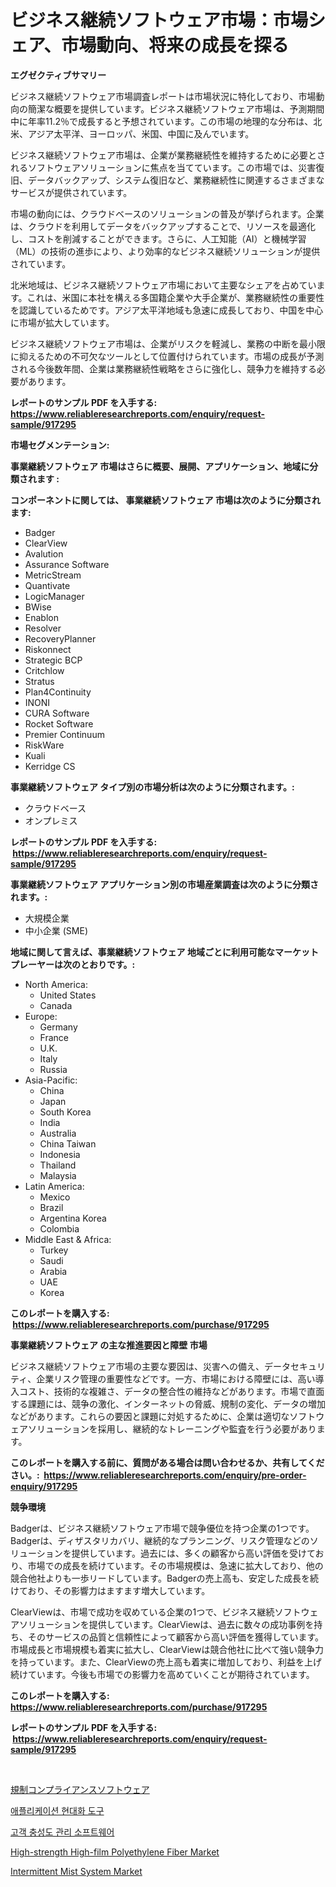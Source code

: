 <p><h1>ビジネス継続ソフトウェア市場：市場シェア、市場動向、将来の成長を探る</h1></p><p><strong>エグゼクティブサマリー</strong></p>
<p><p>ビジネス継続ソフトウェア市場調査レポートは市場状況に特化しており、市場動向の簡潔な概要を提供しています。ビジネス継続ソフトウェア市場は、予測期間中に年率11.2％で成長すると予想されています。この市場の地理的な分布は、北米、アジア太平洋、ヨーロッパ、米国、中国に及んでいます。</p><p>ビジネス継続ソフトウェア市場は、企業が業務継続性を維持するために必要とされるソフトウェアソリューションに焦点を当てています。この市場では、災害復旧、データバックアップ、システム復旧など、業務継続性に関連するさまざまなサービスが提供されています。</p><p>市場の動向には、クラウドベースのソリューションの普及が挙げられます。企業は、クラウドを利用してデータをバックアップすることで、リソースを最適化し、コストを削減することができます。さらに、人工知能（AI）と機械学習（ML）の技術の進歩により、より効率的なビジネス継続ソリューションが提供されています。</p><p>北米地域は、ビジネス継続ソフトウェア市場において主要なシェアを占めています。これは、米国に本社を構える多国籍企業や大手企業が、業務継続性の重要性を認識しているためです。アジア太平洋地域も急速に成長しており、中国を中心に市場が拡大しています。</p><p>ビジネス継続ソフトウェア市場は、企業がリスクを軽減し、業務の中断を最小限に抑えるための不可欠なツールとして位置付けられています。市場の成長が予測される今後数年間、企業は業務継続性戦略をさらに強化し、競争力を維持する必要があります。</p></p>
<p><strong>レポートのサンプル PDF を入手する: <a href="https://www.reliableresearchreports.com/enquiry/request-sample/917295">https://www.reliableresearchreports.com/enquiry/request-sample/917295</a></strong></p>
<p><strong>市場セグメンテーション:</strong></p>
<p><strong> 事業継続ソフトウェア 市場はさらに概要、展開、アプリケーション、地域に分類されます :</strong></p>
<p><strong>コンポーネントに関しては、 事業継続ソフトウェア 市場は次のように分類されます: &nbsp;</strong></p>
<p><ul><li>Badger</li><li>ClearView</li><li>Avalution</li><li>Assurance Software</li><li>MetricStream</li><li>Quantivate</li><li>LogicManager</li><li>BWise</li><li>Enablon</li><li>Resolver</li><li>RecoveryPlanner</li><li>Riskonnect</li><li>Strategic BCP</li><li>Critchlow</li><li>Stratus</li><li>Plan4Continuity</li><li>INONI</li><li>CURA Software</li><li>Rocket Software</li><li>Premier Continuum</li><li>RiskWare</li><li>Kuali</li><li>Kerridge CS</li></ul></p>
<p><strong> 事業継続ソフトウェア タイプ別の市場分析は次のように分類されます。:</strong></p>
<p><ul><li>クラウドベース</li><li>オンプレミス</li></ul></p>
<p><strong>レポートのサンプル PDF を入手する: &nbsp;<a href="https://www.reliableresearchreports.com/enquiry/request-sample/917295">https://www.reliableresearchreports.com/enquiry/request-sample/917295</a></strong></p>
<p><strong> 事業継続ソフトウェア アプリケーション別の市場産業調査は次のように分類されます。:</strong></p>
<p><ul><li>大規模企業</li><li>中小企業 (SME)</li></ul></p>
<p><strong>地域に関して言えば、事業継続ソフトウェア 地域ごとに利用可能なマーケットプレーヤーは次のとおりです。:</strong></p>
<p><ul>
    <li>
        North America:
        <ul>
            <li>United States</li>
            <li>Canada</li>
        </ul>
    </li>
    <li>
        Europe:
        <ul>
            <li>Germany</li>
            <li>France</li>
            <li>U.K.</li>
            <li>Italy</li>
            <li>Russia</li>
        </ul>
    </li>
    <li>
        Asia-Pacific:
        <ul>
            <li>China</li>
            <li>Japan</li>
            <li>South Korea</li>
            <li>India</li>
            <li>Australia</li>
            <li>China Taiwan</li>
            <li>Indonesia</li>
            <li>Thailand</li>
            <li>Malaysia</li>
        </ul>
    </li>
    <li>
        Latin America:
        <ul>
            <li>Mexico</li>
            <li>Brazil</li>
            <li>Argentina Korea</li>
            <li>Colombia</li>
        </ul>
    </li>
    <li>
        Middle East & Africa:
        <ul>
            <li>Turkey</li>
            <li>Saudi</li>
            <li>Arabia</li>
            <li>UAE</li>
            <li>Korea</li>
        </ul>
    </li>
    </ul></p>
<p><strong>このレポートを購入する: &nbsp;<a href="https://www.reliableresearchreports.com/purchase/917295">https://www.reliableresearchreports.com/purchase/917295</a></strong></p>
<p><strong>事業継続ソフトウェア の主な推進要因と障壁 市場</strong></p>
<p><p>ビジネス継続ソフトウェア市場の主要な要因は、災害への備え、データセキュリティ、企業リスク管理の重要性などです。一方、市場における障壁には、高い導入コスト、技術的な複雑さ、データの整合性の維持などがあります。市場で直面する課題には、競争の激化、インターネットの脅威、規制の変化、データの増加などがあります。これらの要因と課題に対処するために、企業は適切なソフトウェアソリューションを採用し、継続的なトレーニングや監査を行う必要があります。</p></p>
<p><strong>このレポートを購入する前に、質問がある場合は問い合わせるか、共有してください。:&nbsp; <a href="https://www.reliableresearchreports.com/enquiry/pre-order-enquiry/917295">https://www.reliableresearchreports.com/enquiry/pre-order-enquiry/917295</a></strong></p>
<p><strong>競争環境</strong></p>
<p><p>Badgerは、ビジネス継続ソフトウェア市場で競争優位を持つ企業の1つです。Badgerは、ディザスタリカバリ、継続的なプランニング、リスク管理などのソリューションを提供しています。過去には、多くの顧客から高い評価を受けており、市場での成長を続けています。その市場規模は、急速に拡大しており、他の競合他社よりも一歩リードしています。Badgerの売上高も、安定した成長を続けており、その影響力はますます増大しています。</p><p>ClearViewは、市場で成功を収めている企業の1つで、ビジネス継続ソフトウェアソリューションを提供しています。ClearViewは、過去に数々の成功事例を持ち、そのサービスの品質と信頼性によって顧客から高い評価を獲得しています。市場成長と市場規模も着実に拡大し、ClearViewは競合他社に比べて強い競争力を持っています。また、ClearViewの売上高も着実に増加しており、利益を上げ続けています。今後も市場での影響力を高めていくことが期待されています。</p></p>
<p><strong>このレポートを購入する: &nbsp; <a href="https://www.reliableresearchreports.com/purchase/917295">https://www.reliableresearchreports.com/purchase/917295</a></strong></p>
<p><strong>レポートのサンプル PDF を入手する: &nbsp;<a href="https://www.reliableresearchreports.com/enquiry/request-sample/917295">https://www.reliableresearchreports.com/enquiry/request-sample/917295</a></strong><strong></strong></p>
<p>&nbsp;</p>
<p><p><a href="https://github.com/cnnriuez22368/Market-Research-Report-List-1/blob/main/9668004183270.md">規制コンプライアンスソフトウェア</a></p><p><a href="https://github.com/vs10l4sfg5c/Market-Research-Report-List-1/blob/main/2661715183325.md">애플리케이션 현대화 도구</a></p><p><a href="https://github.com/crfsywufhm81415/Market-Research-Report-List-1/blob/main/5724382183324.md">고객 충성도 관리 소프트웨어</a></p><p><a href="https://issuu.com/reportprime-2/docs/high-strength-high-film-polyethylene-fiber-market-">High-strength High-film Polyethylene Fiber Market</a></p><p><a href="https://issuu.com/reportprime-2/docs/intermittent-mist-system-market-size-2030.pptx">Intermittent Mist System Market</a></p></p>